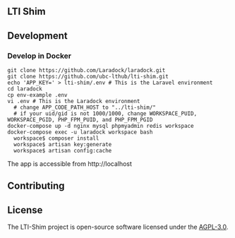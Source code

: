 ## LTI Shim 

## Development

### Develop in Docker
```
git clone https://github.com/Laradock/laradock.git
git clone https://github.com/ubc-lthub/lti-shim.git
echo 'APP_KEY=' > lti-shim/.env # This is the Laravel environment
cd laradock
cp env-example .env
vi .env # This is the Laradock environment
  # change APP_CODE_PATH_HOST to "../lti-shim/"
  # if your uid/gid is not 1000/1000, change WORKSPACE_PUID, WORKSPACE_PGID, PHP_FPM_PUID, and PHP_FPM_PGID
docker-compose up -d nginx mysql phpmyadmin redis workspace
docker-compose exec -u laradock workspace bash
  workspace$ composer install
  workspace$ artisan key:generate
  workspace$ artisan config:cache
```
The app is accessible from http://localhost

## Contributing

## License

The LTI-Shim project is open-source software licensed under the [AGPL-3.0](https://opensource.org/licenses/AGPL-3.0).
